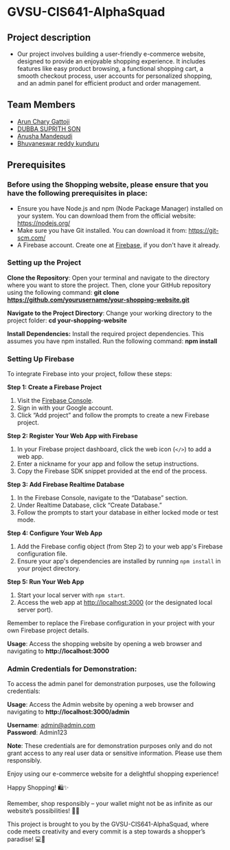 # GVSU-CIS641-AlphaSquad 

## Project description
- Our project involves building a user-friendly e-commerce website, designed to provide an enjoyable shopping experience. It includes features like easy product browsing, a functional shopping cart, a smooth checkout process, user accounts for personalized shopping, and an admin panel for efficient product and order management.

## Team Members
* [Arun Chary Gattoji](https://github.com/arunChary024/CIS641-HW2-Gattoji.git)
* [DUBBA SUPRITH SON](https://github.com/suprithson/CIS641-HW2-dubba.git)
* [Anusha Mandepudi](https://github.com/Anu8374/CIS641-HW2-Mandepudi.git)
* [Bhuvaneswar reddy kunduru](https://github.com/Bhunakunduru/CIS641-HW2-kunduru)
 
## Prerequisites
### Before using the Shopping website, please ensure that you have the following prerequisites in place:
- Ensure you have Node.js and npm (Node Package Manager) installed on your system. You can download them from the official website: https://nodejs.org/
- Make sure you have Git installed. You can download it from: https://git-scm.com/
- A Firebase account. Create one at [Firebase](https://firebase.google.com/), if you don't have it already.


### Setting up the Project
**Clone the Repository**: Open your terminal and navigate to the directory where you want to store the project. Then, clone your GitHub repository using the following command: 
	**git clone https://github.com/yourusername/your-shopping-website.git**
 
**Navigate to the Project Directory**: Change your working directory to the project folder:
	**cd your-shopping-website**
 
**Install Dependencies:** Install the required project dependencies. This assumes you have npm installed. Run the following command:
	**npm install**

### Setting Up Firebase

To integrate Firebase into your project, follow these steps:

**Step 1: Create a Firebase Project**
1. Visit the [Firebase Console](https://console.firebase.google.com/).
2. Sign in with your Google account.
3. Click “Add project” and follow the prompts to create a new Firebase project.

**Step 2: Register Your Web App with Firebase**
1. In your Firebase project dashboard, click the web icon (`</>`) to add a web app.
2. Enter a nickname for your app and follow the setup instructions.
3. Copy the Firebase SDK snippet provided at the end of the process.

**Step 3: Add Firebase Realtime Database**
1. In the Firebase Console, navigate to the “Database” section.
2. Under Realtime Database, click “Create Database.”
3. Follow the prompts to start your database in either locked mode or test mode.

**Step 4: Configure Your Web App**
1. Add the Firebase config object (from Step 2) to your web app's Firebase configuration file.
2. Ensure your app's dependencies are installed by running `npm install` in your project directory.

**Step 5: Run Your Web App**
1. Start your local server with `npm start`.
2. Access the web app at [http://localhost:3000](http://localhost:3000) (or the designated local server port).

Remember to replace the Firebase configuration in your project with your own Firebase project details.

**Usage**: Access the shopping website by opening a web browser and navigating to **http://localhost:3000**

### Admin Credentials for Demonstration:
To access the admin panel for demonstration purposes, use the following credentials:

**Usage**: Access the Admin website by opening a web browser and navigating to **http://localhost:3000/admin**

**Username**: admin@admin.com  
**Password**: Admin123

**Note**: These credentials are for demonstration purposes only and do not grant access to any real user data or sensitive information. Please use them responsibly.

Enjoy using our e-commerce website for a delightful shopping experience!

Happy Shopping! 🛍️✨

Remember, shop responsibly – your wallet might not be as infinite as our website’s possibilities! 🚀😄

This project is brought to you by the GVSU-CIS641-AlphaSquad, where code meets creativity and every commit is a step towards a shopper’s paradise! 💻🎉
